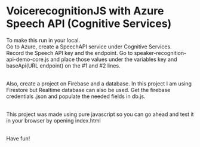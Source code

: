 # VoicerecognitionJS with Azure Speech API (Cognitive Services) <br />
To make this run in your local. <br />
Go to Azure, create a SpeechAPI service under Cognitive Services. <br />
Record the Speech API key and the endpoint. Go to speaker-recognition-api-demo-core.js and place those values under the variables key and baseApi(URL endpoint) on the #1 and #2 lines. <br /><br />

Also, create a project on Firebase and a database. In this project I am using Firestore but Realtime database can also be used.
Get the firebase credentials .json and populate the needed fields in db.js.<br /><br />

This project was made using pure javascript so you can go ahead and test it in your browser by opening index.html <br /><br />

Have fun!

